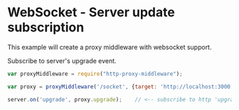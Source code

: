 # WebSocket - Server update subscription

This example will create a proxy middleware with websocket support.

Subscribe to server's upgrade event.

```javascript
var proxyMiddleware = require("http-proxy-middleware");

var proxy = proxyMiddleware('/socket', {target: 'http://localhost:3000', ws: true});

server.on('upgrade', proxy.upgrade);    // <-- subscribe to http 'upgrade'
```
